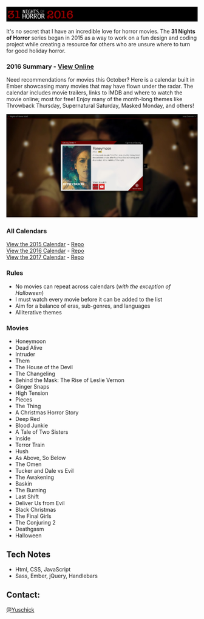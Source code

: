 [![31 Nights of Horror 2016](https://github.com/yuschick/31-Nights-of-Horror-2016/raw/master/header.jpg)](http://www.danyuschick.com/31-nights-of-horror/)

It's no secret that I have an incredible love for horror movies. The **31 Nights of Horror** series began in 2015 as a way to work on a fun design and coding project while creating a resource for others who are unsure where to turn for good holiday horror.

### 2016 Summary - [View Online](http://www.danyuschick.com/31-nights-of-horror/)
Need recommendations for movies this October? Here is a calendar built in Ember showcasing many movies that may have flown under the radar. The calendar includes movie trailers, links to IMDB and where to watch the movie online; most for free! Enjoy many of the month-long themes like Throwback Thursday, Supernatural Saturday, Masked Monday, and others!

[![31 Nights of Horror 2016](https://github.com/yuschick/31-Nights-of-Horror-2016/raw/master/screenshot.jpg)](http://www.danyuschick.com/31-nights-of-horror/)

### All Calendars
[View the 2015 Calendar](http://yuschick.github.io/31-Nights-of-Horror-2015/) - [Repo](https://github.com/yuschick/31-Nights-of-Horror-2015)  
[View the 2016 Calendar](http://www.danyuschick.com/31-nights-of-horror/) - [Repo](https://github.com/yuschick/31-Nights-of-Horror-2016)  
[View the 2017 Calendar](http://yuschick.github.io/31-Nights-of-Horror-2017/) - [Repo](https://github.com/yuschick/31-Nights-of-Horror-2017)  

### Rules
- No movies can repeat across calendars (*with the exception of Halloween*)
- I must watch every movie before it can be added to the list
- Aim for a balance of eras, sub-genres, and languages
- Alliterative themes

### Movies
- Honeymoon
- Dead Alive
- Intruder
- Them
- The House of the Devil
- The Changeling
- Behind the Mask: The Rise of Leslie Vernon
- Ginger Snaps
- High Tension
- Pieces
- The Thing
- A Christmas Horror Story
- Deep Red
- Blood Junkie
- A Tale of Two Sisters
- Inside
- Terror Train
- Hush
- As Above, So Below
- The Omen
- Tucker and Dale vs Evil
- The Awakening
- Baskin
- The Burning
- Last Shift
- Deliver Us from Evil
- Black Christmas
- The Final Girls
- The Conjuring 2
- Deathgasm
- Halloween

## Tech Notes
- Html, CSS, JavaScript
- Sass, Ember, jQuery, Handlebars

## Contact:
[@Yuschick](http://www.twitter.com/yuschick)
